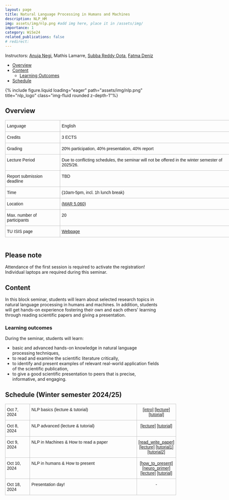 ```yaml
---
layout: page
title: Natural Language Processing in Humans and Machines
description: NLP_HM
img: assets/img/nlp.png #add img here, place it in /assets/img/
importance: 1
category: WiSe24
related_publications: false
# redirect:
---
```


Instructors: [Anuja Negi](https://anujanegi.me/), Mathis Lamarre, [Subba Reddy Oota](https://sites.google.com/view/subbareddyoota300/home), [Fatma Deniz](https://www.fatmanet.com/)

- [Overview](#overview)
- [Content](#content)
  - [Learning Outcomes](#learning-outcomes)
- [Schedule](#schedule)

<div class="row">
    <div class="col-sm mt-3 mt-md-0">
        {% include figure.liquid loading="eager" path="assets/img/nlp.png" title="nlp_logo" class="img-fluid rounded z-depth-1"%}
    </div>
</div>

## Overview

<style type="text/css">
.tg  {border-collapse:collapse;border-spacing:0;margin:0px auto;}
.tg td{border-color:black;border-style:solid;border-width:1px;font-family:Arial, sans-serif;font-size:14px;
  overflow:hidden;padding:10px 5px;word-break:normal;}
.tg th{border-color:black;border-style:solid;border-width:1px;font-family:Arial, sans-serif;font-size:14px;
  font-weight:normal;overflow:hidden;padding:10px 5px;word-break:normal;}
.tg .tg-wo29{border-color:#c0c0c0;text-align:left;vertical-align:top}
</style>
<table class="tg" style="undefined;table-layout: fixed; width: 750px">
<!-- <colgroup>
<col style="width: 204px">
<col style="width: 675px">
</colgroup> -->
<tbody>
  <tr>
    <td class="tg-wo29"><span style="font-weight:400;font-style:normal;text-decoration:none;background-color:transparent">Language</span></td>
    <td class="tg-wo29">English</td>
  </tr>
  <tr>
    <td class="tg-wo29">Credits</td>
    <td class="tg-wo29">3 ECTS</td>
  </tr>
  <tr>
    <td class="tg-wo29">Grading</td>
    <td class="tg-wo29">20% participation, 40% presentation, 40% report</td>
  </tr>
  <tr>
    <td class="tg-wo29">Lecture Period</td>
    <td class="tg-wo29">Due to conflicting schedules, the seminar will not be offered in the winter semester of 2025/26.</td>
  </tr>
  <tr>
    <td class="tg-wo29">Report submission deadline</td>
    <td class="tg-wo29">TBD</td>
  </tr>
  <tr>
    <td class="tg-wo29">Time</td>
    <td class="tg-wo29">(10am-5pm, incl. 1h lunch break)</td>
  </tr>
  <tr>
    <td class="tg-wo29">Location</td>
    <td class="tg-wo29"><a href="https://maps.app.goo.gl/MhXJw12oPjEhnDbt6" target="_blank" rel="noopener noreferrer">(MAR 5.060)</a></td>
  </tr>
  <tr>
    <td class="tg-wo29">Max. number of participants</td>
    <td class="tg-wo29">20</td>
  </tr>
  <tr>
    <td class="tg-wo29">TU ISIS page</td>
    <td class="tg-wo29"><a href="https://isis.tu-berlin.de/course/view.php?id=40430" target="_blank" rel="noopener noreferrer">Webpage</a></td>
  </tr>
  <!-- <tr>
    <td class="tg-wo29">ISIS</td>
    <td class="tg-wo29"><a href="https://isis.tu-berlin.de/course/view.php?id=39040" target="_blank" rel="noopener noreferrer">link</a></td>
  </tr> -->
</tbody>
</table>
<br>

## Please note
Attendance of the first session is required to activate the registration!
Individual laptops are required during this seminar.

## Content

In this block seminar, students will learn about selected research topics in natural language processing in humans and machines. In addition, students will get hands-on experience fostering their own and each others' learning through reading scientific papers and giving a presentation.

### Learning outcomes

During the seminar, students will learn:

- basic and advanced hands-on knowledge in natural language processing techniques,
- to read and examine the scientific literature critically,
- to identify and present examples of relevant real-world application fields of the scientific publication,
- to give a good scientific presentation to peers that is precise, informative, and engaging.

## Schedule (Winter semester 2024/25)

<style type="text/css">
.tg  {border-collapse:collapse;border-spacing:0;margin:0px auto;}
.tg td{border-color:black;border-style:solid;border-width:1px;font-family:Arial, sans-serif;font-size:14px;
  overflow:hidden;padding:10px 5px;word-break:normal;}
.tg th{border-color:black;border-style:solid;border-width:1px;font-family:Arial, sans-serif;font-size:14px;
  font-weight:normal;overflow:hidden;padding:10px 5px;word-break:normal;}
.tg .tg-wo29{border-color:#c0c0c0;text-align:left;vertical-align:top}
.tg .tg-fzdr{border-color:#c0c0c0;text-align:center;vertical-align:top}
</style>
<table class="tg" style="undefined;table-layout: fixed; width: 750px">
<colgroup>
<col style="width: 80px">
<col style="width: 350px">
<col style="width: 100px">
</colgroup>
<tbody>
  <tr>
    <td class="tg-wo29">Oct 7, 2024</td>
    <td class="tg-wo29">NLP basics (lecture & tutorial)</td>
    <td class="tg-fzdr">
      <a href='https://docs.google.com/presentation/d/17PcfpRJc1UNEICHQ2HSRBvqB1q8p-ypJPqXEe4kqc28/edit?usp=sharing'>[intro]</a>
      <a href='https://docs.google.com/presentation/d/1oYrTYdfmOy09gSWsTW1GL4tJ-qOLh-bjsOzl8fzISsA/edit?usp=sharing'>[lecture]</a>
      <a href='https://colab.research.google.com/github/denizenslab/NLP_HM/blob/main/day1/NLP_HM_Day1_tutorial.ipynb'>[tutorial]</a> 
    </td>
  </tr>
  <tr>
    <td class="tg-wo29">Oct 8, 2024</td>
    <td class="tg-wo29">NLP advanced (lecture & tutorial)</td>
    <td class="tg-fzdr">
      <a href='https://docs.google.com/presentation/d/1_cFVo2MZ2eUWHkXeOP4Xvt81rfTVX0E-XSR2yGLJVLM/edit?usp=sharing'>[lecture]</a>
      <a href='https://colab.research.google.com/github/denizenslab/NLP_HM/blob/main/day2/NLP_HM_Day2_tutorial.ipynb'>[tutorial]</a>
    </td>
  </tr>
  <tr>
    <td class="tg-wo29">Oct 9, 2024</td>
    <td class="tg-wo29">NLP in Machines & How to read a paper </td>
    <td class="tg-fzdr">
      <a href='https://docs.google.com/presentation/d/10cwcjTLuckcwFj5R5yk15Pagqn65dinGEiviqRgna0w/edit?usp=sharing'>[read_write_paper]</a>
      <a href='https://docs.google.com/presentation/d/1HDSMg4dkYoHeWL9VHKkTLFMBIkoJfSki/edit?usp=sharing&ouid=114906290782474348986&rtpof=true&sd=true'>[lecture]</a>
      <a href='https://colab.research.google.com/github/denizenslab/NLP_HM/blob/main/day3/NLP_HM_Day3_tutorial.ipynb'>[tutorial1]</a>
      <a href='https://colab.research.google.com/github/denizenslab/NLP_HM/blob/main/day3/NLP_HM_DAY3_BERT.ipynb'>[tutorial2]</a>
      </td>
  </tr>
  <tr>
    <td class="tg-wo29">Oct 10, 2024</td>
    <td class="tg-wo29">NLP in humans & How to present</td>
    <td class="tg-fzdr">
      <a href='https://docs.google.com/presentation/d/1RtLOTMYBDMFZdHxe4N3qrLyGXe8rhdLC8MhuveTc8ko/edit?usp=sharing'>[how_to_present]</a>
      <a href='https://docs.google.com/presentation/d/19vsvOOHmE3gTLEZgfwrrg0t2JKMwg62h/edit?usp=sharing&ouid=114906290782474348986&rtpof=true&sd=true'>[neuro_primer]</a>
      <a href='https://docs.google.com/presentation/d/1EpDIu5xMQtB3mFjrLUK5emtuYSSjH7ys/edit?usp=sharing&ouid=114906290782474348986&rtpof=true&sd=true'>[lecture]</a>
      <a href='https://colab.research.google.com/github/denizenslab/NLP_HM/blob/main/day4/NLP_HM_Day4_tutorial.ipynb'>[tutorial]</a>
    </td>
  </tr>
  <tr>
    <td class="tg-wo29">Oct 18, 2024</td>
    <td class="tg-wo29">Presentation day!</td>
    <td class="tg-fzdr">-</td>
  </tr>
</tbody>
</table>
<br>
